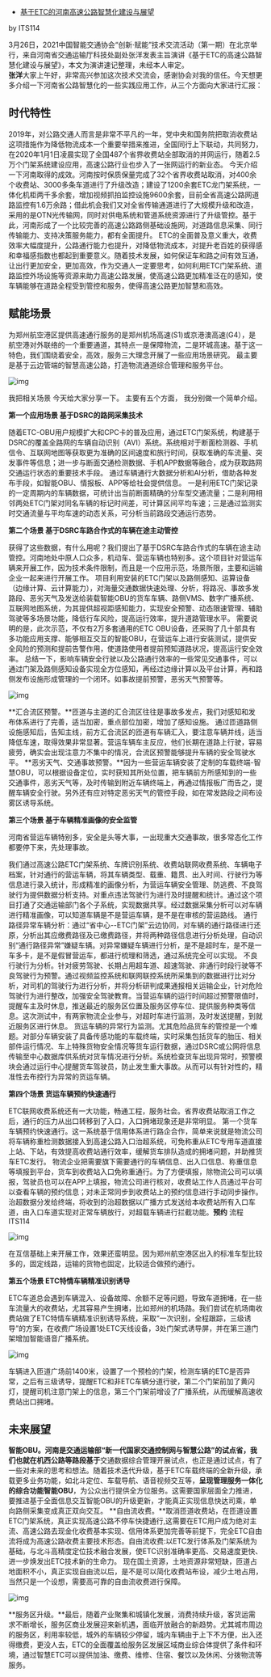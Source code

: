 - [基于ETC的河南高速公路智慧化建设与展望](https://zhuanlan.zhihu.com/p/376348307)

by ITS114

3月26日，2021中国智能交通协会“创新·赋能”技术交流活动（第一期）在北京举行，来自河南省交通运输厅科技处副处张洋发表主旨演讲《基于ETC的高速公路智慧化建设与展望》，本文为演讲速记整理，未经本人审定。   
**张洋**大家上午好，非常高兴参加这次技术交流会，感谢协会对我的信任。今天想更多介绍一下河南省公路智慧化的一些实践应用工作，从三个方面向大家进行汇报：

## **时代特性**

2019年，对公路交通人而言是非常不平凡的一年，党中央和国务院把取消收费站这项措施作为降低物流成本一个重要举措来推进，全国同行上下联动，共同努力，在2020年1月1日凌晨实现了全国487个省界收费站全部取消的并网运行，随着2.5万个门架系统建设应用，高速公路行业也步入了一张网运行的新业态。
今天介绍一下河南取得的成效。河南按时保质保量完成了32个省界收费站取消，对400余个收费站、3000多条车道进行了升级改造；建设了1200余套ETC龙门架系统，一体化机柜两千多余套，增加视频抓拍监控设施9600余套，目前全省高速公路网道路监控有1.6万余路；借此机会我们又对全省传输通道进行了大规模升级和改造，采用的是OTN光传输网，同时对供电系统和管道系统资源进行了升级管控。基于此，河南形成了一个比较完善的高速公路路侧基础设施网，对道路信息采集、同行传输能力、支持决策服务能力，都有全面提升。
ETC的全面普及意义重大，收费效率大幅度提升，公路通行能力也提升，对降低物流成本，对提升老百姓的获得感和幸福感指数也都起到重要意义。随着技术发展，如何保证车和路之间有效互通，让出行更加安全，更加高效，作为交通人一定要思考，如何利用ETC门架系统、道路监控外场设施等资源来助力高速公路发展，使高速公路更加精准泛在的感知，使车辆能够在道路全程受到管控和服务，使得高速公路更加智慧和高效。

## **赋能场景**

为郑州航空港区提供高速通行服务的是郑州机场高速(S1)或京港澳高速(G4），是航空港对外联络的一个重要通道，其特点一是保障物流，二是环城高速。基于这一特色，我们围绕着安全，高效，服务三大理念开展了一些应用场景研究。
最主要是基于云边管端的智慧高速公路，打造物流通道综合管理和服务平台。

![img](https://pic4.zhimg.com/80/v2-592d4ec9bd8b3b47d3a6b2793a57619f_720w.jpg)

 我把相关场景  今天给大家分享一下。  主要有五个方面， 我分别做一个简单介绍。

**第一个应用场景 基于DSRC的路网采集技术**

随着ETC-OBU用户规模扩大和CPC卡的普及应用，通过ETC门架系统，构建基于DSRC的覆盖全路网的车辆自动识别（AVI）系统。系统相对于断面检测器、手机信令、互联网地图等获取更为准确的区间速度和旅行时间，获取准确的车流量、突发事件等信息；进一步与断面交通检测数据、手机APP数据等融合，成为获取路网交通运行状态的重要技术手段。
通过车辆通行大数据分析和AI分析，借助各种发布手段，如智能OBU、情报板、APP等给社会提供信息。
一是利用ETC门架记录的一定周期内的车辆数据，可统计出当前断面精确的分车型交通流量；二是利用相邻两处ETC门架对同名车辆的标记时间差，可计算区间平均车速；三是通过监测实时交通流量与平均车速的动态关系，可分析当前路段交通运行态势。

**第二个场景 基于DSRC车路合作式的车辆在途主动管控**

获得了这些数据，有什么用呢？我们提出了基于DSRC车路合作式的车辆在途主动管控。河南地处中原人口众多，机动车、营运车辆也特别多。这个项目针对营运车辆来开展工作，因为技术条件限制，而且是一个应用示范，场景所限，主要和运输企业一起来进行开展工作。
项目利用安装的ETC门架以及路侧感知、运算设备（边缘计算、云计算能力），对海量交通数据快速处理、分析，将路况、事故多发路段、恶劣天气及发送给装载智能OBU的货车车辆、路侧VMS、数字广播系统、互联网地图系统，为其提供超视距感知能力，实现安全预警、动态限速管理、辅助驾驶等多场景功能，降低行车风险，提高运行效率，提升道路管理水平。
需要说明的是，此次示范，不仅有2万多套通用的ETC OBU设备，还采购了几十部具有多功能应用支撑、能够相互交互的智能OBU，在营运车上进行安装测试，提供安全风险的预测和提前告警作用，使道路使用者提前预知道路状况，提高运行安全效率。
总结一下，影响车辆安全行驶以及公路通行效率的一些常见交通事件，可以通过门架及路侧感知设备实现全方位感知，再经过边缘计算以及平台计算，再和路侧发布设施形成管理的一个闭环。如事故提前预警，恶劣天气预警等。

![img](https://pic3.zhimg.com/80/v2-4a7584f08fccffa47cabfd6687690006_720w.jpg)

**汇合流区预警。**匝道与主道的汇合流区往往是事故多发点，我们对感知和发布体系进行了完善，适当加密，重点部位加密，增加了感知设施。
通过匝道路侧设施感知后，告知主线，前方汇合流区的匝道有车辆汇入，要注意车辆并线，适当降低车速，取得效果非常显著。营运车辆车主反应，他们长期在道路上行驶，容易疲劳，确实会出现注意力不集中的情况，合流区预警能够提升车辆的安全驾驶水平。
**恶劣天气、交通事故预警。**因为一些营运车辆安装了定制的车载终端-智慧OBU，可以根据设备定位，实时获知其所处位置，把车辆前方所感知到的一些交通事件，恶劣天气等，及时传输到附近车辆终端上，再通过情报板广而告之，提醒车辆安全行驶。另外还有应对特定恶劣天气的管控手段，如在常发路段之间布设雾区诱导系统。


**第三个场景 基于车辆精准画像的安全监管**

河南省营运车辆特别多，安全是头等大事，一出现重大交通事故，很多常态化工作都要停下来，先处理事故。

我们通过高速公路ETC门架系统、车牌识别系统、收费站联网收费系统、车辆电子档案，针对通行的营运车辆，将其车辆类型、载重、籍贯、出入时间、行驶行为等信息进行录入统计，形成精准的画像分析，为营运车辆安全管理、防逃费、不良驾驶行为提供数据分析支持。对重点违法驾驶行为进行及时提醒和统计。通过这个项目打通了交通运输部门各个子系统，实现数据共享。经过数据采集分析可以对车辆进行精准画像，可以知道车辆是不是营运车辆，是不是在审核的营运路线。
通行路径异常车辆分析：通过“省中心--ETC门架”云边协同，对车辆的通行路径进行还原，分析出其应缴费路径及已缴费路径，并将两种路径信息进行分析处理，自动识别“通行路径异常”嫌疑车辆。对异常嫌疑车辆进行分析，是不是超时车，是不是一车多卡，是不是假冒营运车，都进行梳理和筛选，通过系统完全可以实现。
     不良行驶行为分析。针对疲劳驾驶、长期占用超车道、超速驾驶、非通行时段行驶等不良驾驶行为预警。通过视频监控系统和联网联控系统所采集到的数据进行比对分析，对司机的驾驶行为进行分析，并将分析研判成果通报相关运输企业，针对危险驾驶行为进行整改，加强安全驾驶教育。当营运车辆的运行时间超过预警限值时，提醒车主及时休息，推送最近的服务区位置及服务区停车位、提供服务种类等信息。这次测试中，有两家物流企业参与，对超时车进行监测，及时发送提醒，到就近服务区进行休息。
货运车辆的异常行为监测。尤其危险品货车的管控是一个难题。对部分车辆安装了具备传感功能的车载终端，实时采集包括货车的胎压、相关部件运行情况、车上特殊货物安全情况等货车运行数据，通过DSRC或公网将信息传输至中心数据库供系统对货车情况进行分析。系统检查货车出现异常时，预警模块会通过运行中心提醒货车驾驶员，防止发生重大事故。从而可以有针对性的，精准性去布控行为异常的货运车辆。

**第四个场景 货运车辆预约快速通行**

ETC联网收费系统还有一大功能，畅通工程，服务社会。省界收费站取消工作之后，通行的压力从出口转移到了入口，入口拥堵现象还是非常明显。
第一个货车车辆预约快速通行。这一系统基于信用体系进行路企合作，简单来说就是物流公司将车辆称重检测数据接入到高速公路入口治超系统，可免称重从ETC专用车道直接上站、下站，有效提高收费站通行效率，缓解货车排队造成的拥堵问题，并助推货车ETC发行。
物流企业把需要旗下需要通行的车辆信息、出入口信息、称重信息等填报到平台，货车到收费站入口免称重通行。为了方便填报，除物流公司可以填报，驾驶员也可以在APP上填报，物流公司进行核对，收费站工作人员通过平台可以查看车辆的预约信息；对未正常同步到收费站上的预约信息进行手动同步操作。治超数据分发给终端，将收到的治超数据以广播方式发送给本收费站所有入口车道，由入口车道实现对正常车辆放行，对超载车辆进行拦截功能。**预约** 流程 ITS114

![img](https://pic3.zhimg.com/80/v2-0932a4e2b76c31f9301740025fa89b06_720w.jpg)

在互信基础上来开展工作，效果还蛮明显。因为郑州航空港区出入的标准车型比较多的，固定线路，运输的货物也固定，比较适合做预约通行。

**第五个场景 ETC特情车辆精准识别诱导**

ETC车道总会遇到车辆混入、设备故障、余额不足等问题，导致车道拥堵，在一些车流量大的收费站，尤其容易产生拥堵，比如郑州的机场路。我们尝试在机场南收费站做了ETC特情车辆精准识别诱导系统，采取“一次识别，全程跟踪，三级诱导”的方案，在收费广场设置1处ETC天线设备，3处门架式诱导屏，并在第三道门架增加智能语音广播系统。

![img](https://pic3.zhimg.com/80/v2-c11a31ed66c256873d4132550ef30dee_720w.jpg)


车辆进入匝道广场前1400米，设置了一个预检的门架，检测车辆的ETC是否异常，之后有三级诱导，提醒ETC和非ETC车辆分道行驶，第二个门架前加了黄闪灯，提醒司机注意门架上的信息，第三个门架前增设了广播系统，从而缓解高速收费站出口拥堵。

##  **未来展望**  


**智能OBU。河南是交通运输部“新一代国家交通控制网与智慧公路”的试点省，我们也就在机西公路等路段基于**交通数据综合管理开展试点，也正是通过试点，有了一些对未来的思考和想法。随着技术迭代升级，基于ETC车载终端的全新升级，承载更多业务功能，如北斗定位、车载导航、语音视频交互等，**呈现管理服务一体化的综合功能智能OBU**，为公众出行提供全方位服务。这需要国家层面全力推进，要推进基于全面信息交互智能OBU的升级更新，才能真正实现信息快达司乘，单向路侧采集变成真正双向交互。
**自由流收费。**取消匝道收费站，在匝道设置ETC门架系统，真正实现高速公路不停车快捷通行,这需要在ETC用户成为绝对主流、高速公路去现金化收费基本实现、信用体系更加完善等前提下，完全ETC自由流将成为高速公路收费主要技术形态。自由流收费:以ETC发行体系及门架系统为基础，与北斗高精度定位技术融合发展，使ETC识别准确率更高、交易速度更快、进一步焕发出ETC技术新的生命力。
现在国土资源，土地资源非常短缺，匝道占地面积不小，真正实现自由流以后，是不是可以简化收费站布设，减少土地占用，当然只是一个设想，需要高可靠的自由流收费进行保障。

![img](https://pic2.zhimg.com/80/v2-cd13ff6d78936e0285c1460acaa263f5_720w.jpg)


**服务区升级。**最后，随着产业聚集和城镇化发展，消费持续升级，客货运需求不断增长，服务区商业发展迎来新机遇，面临开放融合的新趋势。尤其城市周边的服务区，利用率较低，城外的车辆较少停留，城内车辆由于上下不方便，出入还得缴费，更没人去，ETC的全面覆盖给服务区发展区域商业综合体提供了条件和环境，通过智慧ETC可以提供加油、缴费、维修、住宿、餐饮以及休闲、分拨物流等服务。 